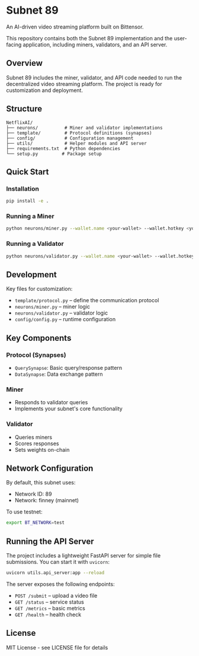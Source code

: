 # Subnet 89

An AI-driven video streaming platform built on Bittensor.

This repository contains both the Subnet 89 implementation and the user-facing
application, including miners, validators, and an API server.

## Overview

Subnet 89 includes the miner, validator, and API code needed to run the decentralized video streaming platform. The project is ready for customization and deployment.

## Structure

```
NetflixAI/
├── neurons/          # Miner and validator implementations
├── template/         # Protocol definitions (synapses)
├── config/           # Configuration management
├── utils/            # Helper modules and API server
├── requirements.txt  # Python dependencies
└── setup.py         # Package setup
```

## Quick Start

### Installation

```bash
pip install -e .
```

### Running a Miner

```bash
python neurons/miner.py --wallet.name <your-wallet> --wallet.hotkey <your-hotkey>
```

### Running a Validator

```bash
python neurons/validator.py --wallet.name <your-wallet> --wallet.hotkey <your-hotkey>
```

## Development

Key files for customization:

- `template/protocol.py` – define the communication protocol
- `neurons/miner.py` – miner logic
- `neurons/validator.py` – validator logic
- `config/config.py` – runtime configuration

## Key Components

### Protocol (Synapses)
- `QuerySynapse`: Basic query/response pattern
- `DataSynapse`: Data exchange pattern

### Miner
- Responds to validator queries
- Implements your subnet's core functionality

### Validator
- Queries miners
- Scores responses
- Sets weights on-chain

## Network Configuration

By default, this subnet uses:
- Network ID: 89
- Network: finney (mainnet)

To use testnet:
```bash
export BT_NETWORK=test
```

## Running the API Server

The project includes a lightweight FastAPI server for simple file submissions.
You can start it with `uvicorn`:

```bash
uvicorn utils.api_server:app --reload
```

The server exposes the following endpoints:

- `POST /submit` – upload a video file
- `GET /status` – service status
- `GET /metrics` – basic metrics
- `GET /health` – health check

## License

MIT License - see LICENSE file for details
